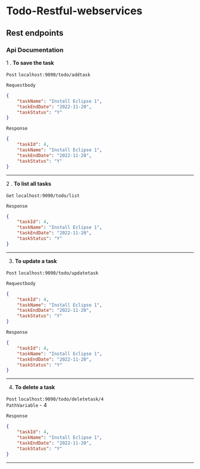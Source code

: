# Todo-Restful-webservices

## Rest endpoints

### Api Documentation

1 . **To save the task**  

`Post` `localhost:9090/todo/addtask`  

`Requestbody` 
```JSON
{
    "taskName": "Install Eclipse 1",
    "taskEndDate": "2022-11-20",
    "taskStatus": "Y"
}
```
`Response` 
```JSON
{
    "taskId": 4,
    "taskName": "Install Eclipse 1",
    "taskEndDate": "2022-11-20",
    "taskStatus": "Y"
}
```
--------------------------------------------------------------------------------------------------------------------------------------------

2 .  **To list all tasks**

`Get` `localhost:9090/todo/list`  

`Response` 
```JSON
{
    "taskId": 4,
    "taskName": "Install Eclipse 1",
    "taskEndDate": "2022-11-20",
    "taskStatus": "Y"
}
```
--------------------------------------------------------------------------------------------------------------------------------------------

3. **To update a task**

`Post` `localhost:9090/todo/updatetask`  

`Requestbody` 
```JSON
{ 
    "taskId": 4,
    "taskName": "Install Eclipse 1",
    "taskEndDate": "2022-11-20",
    "taskStatus": "Y"
}
```
`Response` 
```JSON
{
    "taskId": 4,
    "taskName": "Install Eclipse 1",
    "taskEndDate": "2022-11-20",
    "taskStatus": "Y"
}
```
--------------------------------------------------------------------------------------------------------------------------------------------

4. **To delete a task**

`Post` `localhost:9090/todo/deletetask/4`  
`PathVariable` - 4

`Response` 
```JSON
{
    "taskId": 4,
    "taskName": "Install Eclipse 1",
    "taskEndDate": "2022-11-20",
    "taskStatus": "Y"
}
```
--------------------------------------------------------------------------------------------------------------------------------------------
